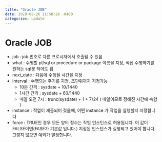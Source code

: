 ```yaml
---
title: "Oracle JOB"
date: 2020-08-26 11:58:28 -0400
categories: update
---
```


# Oracle JOB
* job : job 번호로 다른 프로시저에서 호출될 수 있음
* what : 수행할 pl/sql or procedure or package 이름을 지정, 직접 수행하기를 원하는 sql문 적어도 됨
* next_date : 다음에 수행될 시간을 지정
* interval : 수행되는 주기를 지정, 초단위까지 지정가능
  * 10분 간격 : sysdate + 10/1440
  * 1시간 간격 : sysdate + 60/1440
  * 매일 오전 7시 : trunc(sysdate) + 1 + 7/24 ( 매일이므로 정해진 시간에 속함 )
* instance : 작업이 제출되어 졌을때, 어떤 instance 가 작업을 실행할지 지정합니다
* force : TRUE인 경우 모든 양의 정수는 작업 인스턴스로 허용됩니다. 이 값이 FALSE이면(FASE가 기본값 입니다.) 지정된 인스턴스가 실행되고 있어야 합니다. 그렇지 않으면 예외가 발생합니다.
